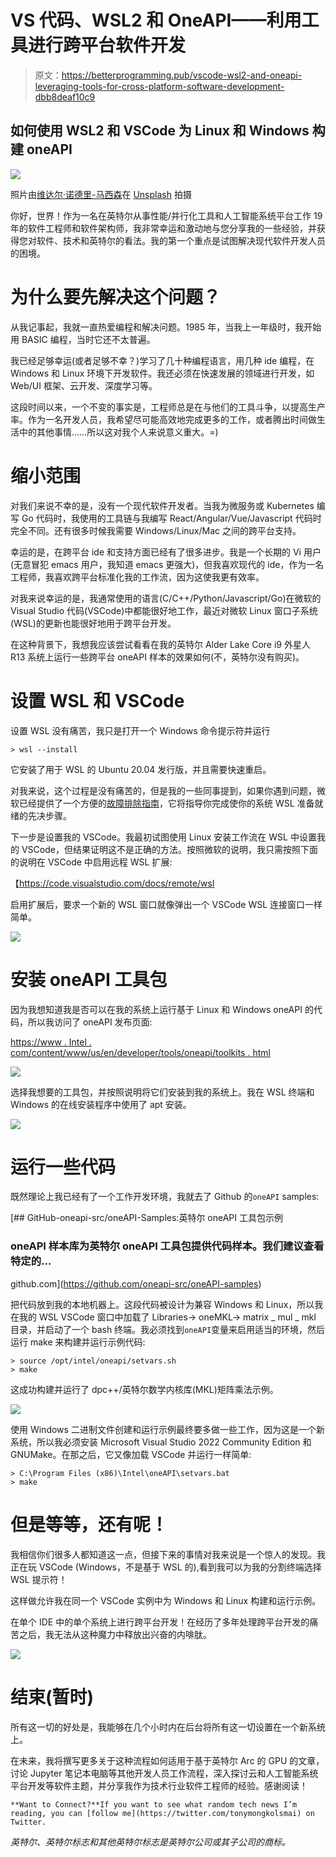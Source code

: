 # VS 代码、WSL2 和 OneAPI——利用工具进行跨平台软件开发

> 原文：<https://betterprogramming.pub/vscode-wsl2-and-oneapi-leveraging-tools-for-cross-platform-software-development-dbb8deaf10c9>

## 如何使用 WSL2 和 VSCode 为 Linux 和 Windows 构建 oneAPI

![](img/43f8c07af6bbefaf3159aaa1ea52cab6.png)

照片由[维达尔·诺德里-马西森](https://unsplash.com/@vidarnm?utm_source=medium&utm_medium=referral)在 [Unsplash](https://unsplash.com?utm_source=medium&utm_medium=referral) 拍摄

你好，世界！作为一名在英特尔从事性能/并行化工具和人工智能系统平台工作 19 年的软件工程师和软件架构师，我非常幸运和激动地与您分享我的一些经验，并获得您对软件、技术和英特尔的看法。我的第一个重点是试图解决现代软件开发人员的困境。

# 为什么要先解决这个问题？

从我记事起，我就一直热爱编程和解决问题。1985 年，当我上一年级时，我开始用 BASIC 编程，当时它还不太普遍。

我已经足够幸运(或者足够不幸？)学习了几十种编程语言，用几种 ide 编程，在 Windows 和 Linux 环境下开发软件。我还必须在快速发展的领域进行开发，如 Web/UI 框架、云开发、深度学习等。

这段时间以来，一个不变的事实是，工程师总是在与他们的工具斗争，以提高生产率。作为一名开发人员，我希望尽可能高效地完成更多的工作，或者腾出时间做生活中的其他事情……所以这对我个人来说意义重大。=)

# 缩小范围

对我们来说不幸的是，没有一个现代软件开发者。当我为微服务或 Kubernetes 编写 Go 代码时，我使用的工具链与我编写 React/Angular/Vue/Javascript 代码时完全不同。还有很多时候我需要 Windows/Linux/Mac 之间的跨平台支持。

幸运的是，在跨平台 ide 和支持方面已经有了很多进步。我是一个长期的 Vi 用户(无意冒犯 emacs 用户，我知道 emacs 更强大)，但我喜欢现代的 ide，作为一名工程师，我喜欢跨平台标准化我的工作流，因为这使我更有效率。

对我来说幸运的是，我通常使用的语言(C/C++/Python/Javascript/Go)在微软的 Visual Studio 代码(VSCode)中都能很好地工作，最近对微软 Linux 窗口子系统(WSL)的更新也能很好地用于跨平台开发。

在这种背景下，我想我应该尝试看看在我的英特尔 Alder Lake Core i9 外星人 R13 系统上运行一些跨平台 oneAPI 样本的效果如何(不，英特尔没有购买)。

# 设置 WSL 和 VSCode

设置 WSL 没有痛苦，我只是打开一个 Windows 命令提示符并运行

```
> wsl --install
```

它安装了用于 WSL 的 Ubuntu 20.04 发行版，并且需要快速重启。

对我来说，这个过程是没有痛苦的，但是我的一些同事提到，如果你遇到问题，微软已经提供了一个方便的[故障排除指南](https://docs.microsoft.com/en-us/windows/wsl/troubleshooting)，它将指导你完成使你的系统 WSL 准备就绪的先决步骤。

下一步是设置我的 VSCode。我最初试图使用 Linux 安装工作流在 WSL 中设置我的 VSCode，但结果证明这不是正确的方法。按照微软的说明，我只需按照下面的说明在 VSCode 中启用远程 WSL 扩展:

【https://code.visualstudio.com/docs/remote/wsl 

启用扩展后，要求一个新的 WSL 窗口就像弹出一个 VSCode WSL 连接窗口一样简单。

![](img/fc7b79fd085e06d78721202f96068222.png)

# 安装 oneAPI 工具包

因为我想知道我是否可以在我的系统上运行基于 Linux 和 Windows oneAPI 的代码，所以我访问了 oneAPI 发布页面:

[https://www . Intel . com/content/www/us/en/developer/tools/oneapi/toolkits . html](https://www.intel.com/content/www/us/en/developer/tools/oneapi/toolkits.html)

![](img/280baad6fd0c3f91c0599073328658c3.png)

选择我想要的工具包，并按照说明将它们安装到我的系统上。我在 WSL 终端和 Windows 的在线安装程序中使用了 apt 安装。

![](img/8c47af48647b22366a00053fd6c31e7e.png)

# 运行一些代码

既然理论上我已经有了一个工作开发环境，我就去了 Github 的`oneAPI` samples:

[](https://github.com/oneapi-src/oneAPI-samples) [## GitHub-oneapi-src/oneAPI-Samples:英特尔 oneAPI 工具包示例

### oneAPI 样本库为英特尔 oneAPI 工具包提供代码样本。我们建议查看特定的…

github.com](https://github.com/oneapi-src/oneAPI-samples) 

把代码放到我的本地机器上。这段代码被设计为兼容 Windows 和 Linux，所以我在我的 WSL VSCode 窗口中加载了 Libraries-> oneMKL-> matrix _ mul _ mkl 目录，并启动了一个 bash 终端。我必须找到`oneAPI`变量来启用适当的环境，然后运行 make 来构建并运行示例代码:

```
> source /opt/intel/oneapi/setvars.sh
> make
```

这成功构建并运行了 dpc++/英特尔数学内核库(MKL)矩阵乘法示例。

![](img/0a1d256c3f499c2baaa4f39351256139.png)

使用 Windows 二进制文件创建和运行示例最终要多做一些工作，因为这是一个新系统，所以我必须安装 Microsoft Visual Studio 2022 Community Edition 和 GNUMake。在那之后，它又像加载 VSCode 并运行一样简单:

```
> C:\Program Files (x86)\Intel\oneAPI\setvars.bat
> make
```

# 但是等等，还有呢！

我相信你们很多人都知道这一点，但接下来的事情对我来说是一个惊人的发现。我正在玩 VSCode (Windows，不是基于 WSL 的),看到我可以为我的分割终端选择 WSL 提示符！

这样做允许我在同一个 VSCode 实例中为 Windows 和 Linux 构建和运行示例。

在单个 IDE 中的单个系统上进行跨平台开发！在经历了多年处理跨平台开发的痛苦之后，我无法从这种魔力中释放出兴奋的内啡肽。

![](img/dd3375488120e595a87c64d3424854fe.png)

# 结束(暂时)

所有这一切的好处是，我能够在几个小时内在后台将所有这一切设置在一个新系统上。

在未来，我将撰写更多关于这种流程如何适用于基于英特尔 Arc 的 GPU 的文章，讨论 Jupyter 笔记本电脑等其他开发人员工作流程，深入探讨云和人工智能系统平台开发等软件主题，并分享我作为技术行业软件工程师的经验。感谢阅读！

```
**Want to Connect?**If you want to see what random tech news I’m reading, you can [follow me](https://twitter.com/tonymongkolsmai) on Twitter.
```

*英特尔、英特尔标志和其他英特尔标志是英特尔公司或其子公司的商标。*